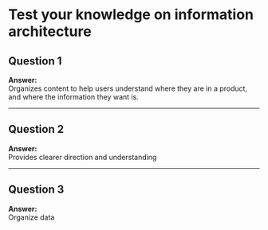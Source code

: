 # Test your knowledge on information architecture

## Question 1  
**Answer:**  
Organizes content to help users understand where they are in a product, and where the information they want is.

---

## Question 2  
**Answer:**  
Provides clearer direction and understanding

---

## Question 3  
**Answer:**  
Organize data
